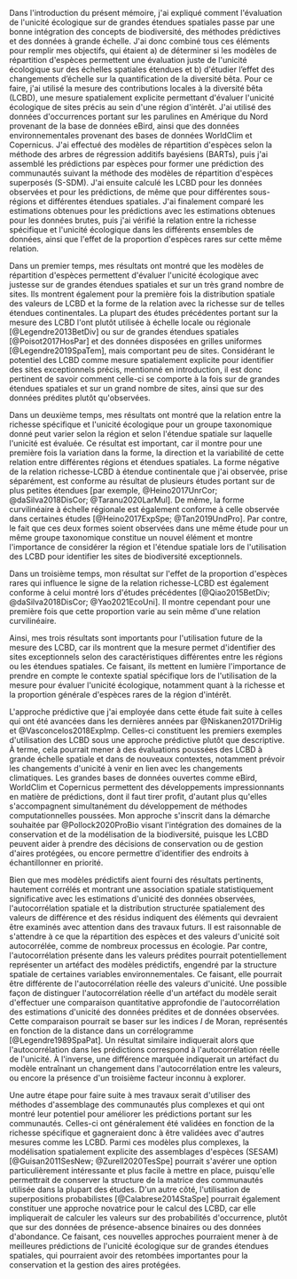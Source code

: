 Dans l'introduction du présent mémoire, j'ai expliqué comment l'évaluation de l'unicité écologique sur de grandes étendues spatiales passe par une bonne intégration des concepts de biodiversité, des méthodes prédictives et des données à grande échelle. J'ai donc combiné tous ces éléments pour remplir mes objectifs, qui étaient a) de déterminer si les modèles de répartition d'espèces permettent une évaluation juste de l'unicité écologique sur des échelles spatiales étendues et b) d'étudier l’effet des changements d’échelle sur la quantification de la diversité bêta. Pour ce faire, j'ai utilisé la mesure des contributions locales à la diversité bêta (LCBD), une mesure spatialement explicite permettant d'évaluer l'unicité écologique de sites précis au sein d'une région d'intérêt. J'ai utilisé des données d'occurrences portant sur les parulines en Amérique du Nord provenant de la base de données eBird, ainsi que des données environnementales provenant des bases de données WorldClim et Copernicus. J'ai effectué des modèles de répartition d'espèces selon la méthode des arbres de régression additifs bayésiens (BARTs), puis j'ai assemblé les prédictions par espèces pour former une prédiction des communautés suivant la méthode des modèles de répartition d'espèces superposés (S-SDM). J'ai ensuite calculé les LCBD pour les données observées et pour les prédictions, de même que pour différentes sous-régions et différentes étendues spatiales. J'ai finalement comparé les estimations obtenues pour les prédictions avec les estimations obtenues pour les données brutes, puis j'ai vérifié la relation entre la richesse spécifique et l'unicité écologique dans les différents ensembles de données, ainsi que l'effet de la proportion d'espèces rares sur cette même relation.

Dans un premier temps, mes résultats ont montré que les modèles de répartition d'espèces permettent d'évaluer l'unicité écologique avec justesse sur de grandes étendues spatiales et sur un très grand nombre de sites. Ils montrent également pour la première fois la distribution spatiale des valeurs de LCBD et la forme de la relation avec la richesse sur de telles étendues continentales. La plupart des études précédentes portant sur la mesure des LCBD l'ont plutôt utilisée à échelle locale ou régionale [@Legendre2013BetDiv] ou sur de grandes étendues spatiales [@Poisot2017HosPar] et des données disposées en grilles uniformes [@Legendre2019SpaTem], mais comportant peu de sites. Considérant le potentiel des LCBD comme mesure spatialement explicite pour identifier des sites exceptionnels précis, mentionné en introduction, il est donc pertinent de savoir comment celle-ci se comporte à la fois sur de grandes étendues spatiales et sur un grand nombre de sites, ainsi que sur des données prédites plutôt qu'observées. 

Dans un deuxième temps, mes résultats ont montré que la relation entre la richesse spécifique et l'unicité écologique pour un groupe taxonomique donné peut varier selon la région et selon l'étendue spatiale sur laquelle l'unicité est évaluée. Ce résultat est important, car il montre pour une première fois la variation dans la forme, la direction et la variabilité de cette relation entre différentes régions et étendues spatiales. La forme négative de la relation richesse-LCBD à étendue continentale que j'ai observée, prise séparément, est conforme au résultat de plusieurs études portant sur de plus petites étendues [par exemple, @Heino2017UnrCor; @daSilva2018DisCor; @Taranu2020LarMul]. De même, la forme curvilinéaire à échelle régionale est également conforme à celle observée dans certaines études [@Heino2017ExpSpe; @Tan2019UndPro]. Par contre, le fait que ces deux formes soient observées dans une même étude pour un même groupe taxonomique constitue un nouvel élément et montre l'importance de considérer la région et l'étendue spatiale lors de l'utilisation des LCBD pour identifier les sites de biodiversité exceptionnels.

Dans un troisième temps, mon résultat sur l'effet de la proportion d'espèces rares qui influence le signe de la relation richesse-LCBD est également conforme à celui montré lors d'études précédentes [@Qiao2015BetDiv; @daSilva2018DisCor; @Yao2021EcoUni]. Il montre cependant pour une première fois que cette proportion varie au sein même d'une relation curvilinéaire. 

Ainsi, mes trois résultats sont importants pour l'utilisation future de la mesure des LCBD, car ils montrent que la mesure permet d'identifier des sites exceptionnels selon des caractéristiques différentes entre les régions ou les étendues spatiales. Ce faisant, ils mettent en lumière l'importance de prendre en compte le contexte spatial spécifique lors de l'utilisation de la mesure pour évaluer l'unicité écologique, notamment quant à la richesse et la proportion générale d'espèces rares de la région d'intérêt.

L'approche prédictive que j'ai employée dans cette étude fait suite à celles qui ont été avancées dans les dernières années par @Niskanen2017DriHig et @Vasconcelos2018ExpImp. Celles-ci constituent les premiers exemples d'utilisation des LCBD sous une approche prédictive plutôt que descriptive. À terme, cela pourrait mener à des évaluations poussées des LCBD à grande échelle spatiale et dans de nouveaux contextes, notamment prévoir les changements d'unicité à venir en lien avec les changements climatiques. Les grandes bases de données ouvertes comme eBird, WorldClim et Copernicus permettent des développements impressionnants en matière de prédictions, dont il faut tirer profit, d'autant plus qu'elles s'accompagnent simultanément du développement de méthodes computationnelles poussées. Mon approche s'inscrit dans la démarche souhaitée par @Pollock2020ProBio visant l'intégration des domaines de la conservation et de la modélisation de la biodiversité, puisque les LCBD peuvent aider à prendre des décisions de conservation ou de gestion d'aires protégées, ou encore permettre d'identifier des endroits à échantillonner en priorité. 

Bien que mes modèles prédictifs aient fourni des résultats pertinents, hautement corrélés et montrant une association spatiale statistiquement significative avec les estimations d'unicité des données observées, l'autocorrélation spatiale et la distribution structurée spatialement des valeurs de différence et des résidus indiquent des éléments qui devraient être examinés avec attention dans des travaux futurs. Il est raisonnable de s'attendre à ce que la répartition des espèces et des valeurs d'unicité soit autocorrélée, comme de nombreux processus en écologie. Par contre, l'autocorrélation présente dans les valeurs prédites pourrait potentiellement représenter un artéfact des modèles prédictifs, engendré par la structure spatiale de certaines variables environnementales. Ce faisant, elle pourrait être différente de l'autocorrélation réelle des valeurs d'unicité. Une possible façon de distinguer l'autocorrélation réelle d'un artéfact du modèle serait d'effectuer une comparaison quantitative approfondie de l'autocorrélation des estimations d'unicité des données prédites et de données observées. Cette comparaison pourrait se baser sur les indices $I$ de Moran, représentés en fonction de la distance dans un corrélogramme [@Legendre1989SpaPat]. Un résultat similaire indiquerait alors que l'autocorrélation dans les prédictions correspond à l'autocorrélation réelle de l'unicité. À l'inverse, une différence marquée indiquerait un artéfact du modèle entraînant un changement dans l'autocorrélation entre les valeurs, ou encore la présence d'un troisième facteur inconnu à explorer.

Une autre étape pour faire suite à mes travaux serait d'utiliser des méthodes d'assemblage des communautés plus complexes et qui ont montré leur potentiel pour améliorer les prédictions portant sur les communautés. Celles-ci ont généralement été validées en fonction de la richesse spécifique et gagneraient donc à être validées avec d'autres mesures comme les LCBD. Parmi ces modèles plus complexes, la modélisation spatialement explicite des assemblages d'espèces (SESAM) [@Guisan2011SesNew; @Zurell2020TesSpe] pourrait s'avérer une option particulièrement intéressante et plus facile à mettre en place, puisqu'elle permettrait de conserver la structure de la matrice des communautés utilisée dans la plupart des études. D'un autre côté, l'utilisation de superpositions probabilistes [@Calabrese2014StaSpe] pourrait également constituer une approche novatrice pour le calcul des LCBD, car elle impliquerait de calculer les valeurs sur des probabilités d'occurrence, plutôt que sur des données de présence-absence binaires ou des données d'abondance. Ce faisant, ces nouvelles approches pourraient mener à de meilleures prédictions de l'unicité écologique sur de grandes étendues spatiales, qui pourraient avoir des retombées importantes pour la conservation et la gestion des aires protégées.

